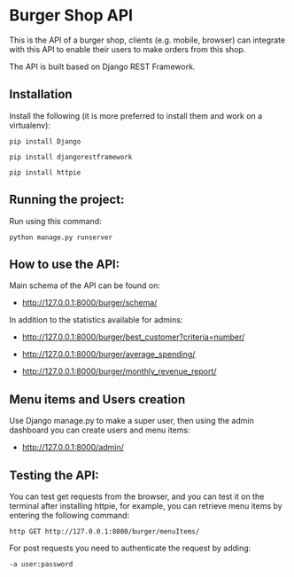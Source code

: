 # Burger Shop API
This is the API of a burger shop, clients (e.g. mobile, browser) can integrate with this API to enable their users to make orders from this shop.

The API is built based on Django REST Framework.

## Installation
Install the following (it is more preferred to install them and work on a virtualenv):
```
pip install Django
```
```
pip install djangorestframework
```
```
pip install httpie
```
## Running the project:
Run using this command:
```
python manage.py runserver
```
## How to use the API:
Main schema of the API can be found on:

* http://127.0.0.1:8000/burger/schema/


In addition to the statistics available for admins:

* http://127.0.0.1:8000/burger/best_customer?criteria=number/

* http://127.0.0.1:8000/burger/average_spending/

* http://127.0.0.1:8000/burger/monthly_revenue_report/

## Menu items and Users creation
Use Django manage.py to make a super user, then using the admin dashboard you can create users and menu items:

* http://127.0.0.1:8000/admin/

## Testing the API:
You can test get requests from the browser, and you can test it on the terminal after installing httpie, for example, you can retrieve menu items by entering the following command:
```
http GET http://127.0.0.1:8000/burger/menuItems/
```

For post requests you need to authenticate the request by adding:
```
-a user:password
```
